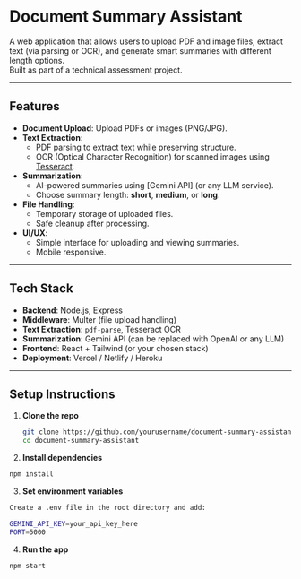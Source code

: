 #  Document Summary Assistant

A web application that allows users to upload PDF and image files, extract text (via parsing or OCR), and generate smart summaries with different length options.  
Built as part of a technical assessment project.

---

## Features
- **Document Upload**: Upload PDFs or images (PNG/JPG).
- **Text Extraction**:
  - PDF parsing to extract text while preserving structure.
  - OCR (Optical Character Recognition) for scanned images using [Tesseract](https://github.com/tesseract-ocr/tesseract).
- **Summarization**:
  - AI-powered summaries using [Gemini API] (or any LLM service).
  - Choose summary length: **short**, **medium**, or **long**.
- **File Handling**:
  - Temporary storage of uploaded files.
  - Safe cleanup after processing.
- **UI/UX**:
  - Simple interface for uploading and viewing summaries.
  - Mobile responsive.

---

##  Tech Stack
- **Backend**: Node.js, Express
- **Middleware**: Multer (file upload handling)
- **Text Extraction**: `pdf-parse`, Tesseract OCR
- **Summarization**: Gemini API (can be replaced with OpenAI or any LLM)
- **Frontend**: React + Tailwind (or your chosen stack)
- **Deployment**: Vercel / Netlify / Heroku

---

## Setup Instructions

1. **Clone the repo**
   ```bash
   git clone https://github.com/yourusername/document-summary-assistant.git
   cd document-summary-assistant
2. **Install dependencies**
```bash
npm install
```
3. **Set environment variables**
```bash
Create a .env file in the root directory and add:

GEMINI_API_KEY=your_api_key_here
PORT=5000
```
4. **Run the app**
```bash
npm start
```

